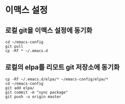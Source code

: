 # 이맥스 설정

## 로컬 git을 이맥스 설정에 동기화
```
cd ~/emacs-config
git pull
cp -Rf * ~/.emacs.d
```

## 로컬의 elpa를 리모트 git 저장소에 동기화
```
cp -Rf ~/.emacs.d/elpa/* ~/emacs-config/elpa/*
cd ~/emacs-config
git add elpa/
git commit -m "sync package"
git push -u origin master
```

